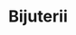 ---
title: "Bijuterii"
image: "/bijuterii.jpg"
category: Bijuterii
layout: category
tag: "De purtat"
---